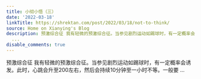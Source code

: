 ```yaml
---
title: 小彻小悟（三）
date: '2022-03-18'
linkTitle: https://shrektan.com/post/2022/03/18/not-to-think/
source: Home on Xianying's Blog
description: 预激综合征 我有轻微的预激综合征。当参见剧烈运动如踢球时，有一定概率会诱发。此时，心跳会升至200左右，然后会持续10分钟至一小时不等。一般要
  ...
disable_comments: true
---
```

预激综合征 我有轻微的预激综合征。当参见剧烈运动如踢球时，有一定概率会诱发。此时，心跳会升至200左右，然后会持续10分钟至一小时不等。一般要 ...